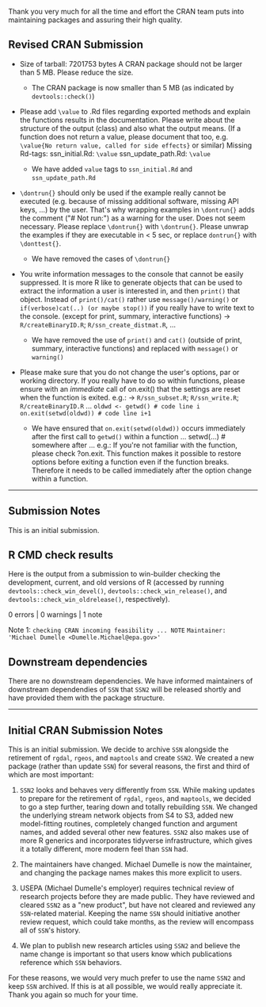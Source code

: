 Thank you very much for all the time and effort the CRAN team puts into maintaining
packages and assuring their high quality.

## Revised CRAN Submission

* Size of tarball: 7201753 bytes A CRAN package should not be larger than 5 MB.
  Please reduce the size.
    * The CRAN package is now smaller than 5 MB (as indicated by `devtools::check()`)
    
* Please add `\value` to .Rd files regarding exported methods and explain the functions results in the documentation. Please write about the structure of the output (class) and also what the output means. (If a function does not return a value, please document that too, e.g.
`\value{No return value, called for side effects}` or similar) Missing Rd-tags: ssn_initial.Rd: `\value` ssn_update_path.Rd: `\value`
    * We have added `value` tags to `ssn_initial.Rd` and `ssn_update_path.Rd`
    
* `\dontrun{}` should only be used if the example really cannot be executed (e.g. because of missing additional software, missing API keys, ...) by the user. That's why wrapping examples in `\dontrun{}` adds the comment ("# Not run:") as a warning for the user. Does not seem necessary.
Please replace `\dontrun{}` with `\dontrun{}`. Please unwrap the examples if they are executable in < 5 sec, or replace `dontrun{}` with `\donttest{}`.
    * We have removed the cases of `\dontrun{}`
    
* You write information messages to the console that cannot be easily suppressed.
It is more R like to generate objects that can be used to extract the information a user is interested in, and then `print()` that object.
Instead of `print()/cat()` rather use `message()/warning()` or
`if(verbose)cat(..) (or maybe stop())` if you really have to write text to the console. (except for print, summary, interactive functions) -> `R/createBinaryID.R`; `R/ssn_create_distmat.R`, ...
    * We have removed the use of `print()` and `cat()` (outside of print, summary, interactive functions) and replaced with `message()` or `warning()`

    
* Please make sure that you do not change the user's options, par or working directory. If you really have to do so within functions, please ensure with an *immediate* call of on.exit() that the settings are reset when the function is exited.
e.g.: -> `R/ssn_subset.R`; `R/ssn_write.R`; `R/createBinaryID.R` ...
`oldwd <- getwd() # code line i`
`on.exit(setwd(oldwd)) # code line i+1`
    * We have ensured that `on.exit(setwd(oldwd))` occurs immediately after the first call to `getwd()` within a function
...
setwd(...) # somewhere after
...
e.g.:
If you're not familiar with the function, please check ?on.exit. This function makes it possible to restore options before exiting a function even if the function breaks. Therefore it needs to be called immediately after the option change within a function.


-------

## Submission Notes

This is an initial submission.

## R CMD check results

Here is the output from a submission to win-builder checking the 
development, current, and old versions of R (accessed by running
`devtools::check_win_devel()`, `devtools::check_win_release()`,
and `devtools::check_win_oldrelease()`, respectively). 

0 errors | 0 warnings | 1 note

Note 1: `checking CRAN incoming feasibility ... NOTE`
  `Maintainer: 'Michael Dumelle <Dumelle.Michael@epa.gov>'`

## Downstream dependencies

There are no downstream dependencies. We have informed maintainers of downstream
dependendies of `SSN` that `SSN2` will be released shortly and have provided
them with the package structure.

-------

## Initial CRAN Submission Notes

This is an initial submission. We decide to archive `SSN`
alongside the retirement of `rgdal`, `rgeos`, and
`maptools` and create `SSN2`. We created a new package (rather than update 
`SSN`) for several reasons, the first and third of which are most important:

1. `SSN2` looks and behaves very differently from `SSN`. While making updates
to prepare for the retirement of `rgdal`, `rgeos`, and `maptools`, we decided
to go a step further, tearing down and totally rebuilding `SSN`. We changed the
underlying stream network objects from S4 to S3, added new model-fitting routines,
completely changed function and argument names, and added several other new 
features. `SSN2` also makes use of more R generics and incorporates tidyverse
infrastructure, which gives it a totally different, more modern feel than
`SSN` had.

2. The maintainers have changed. Michael Dumelle is now the maintainer, and
changing the package names makes this more explicit to users.

3. USEPA (Michael Dumelle's employer) requires technical review of research
projects before they are made public. They have reviewed and cleared `SSN2`
as a "new product", but have not cleared and reviewed any `SSN`-related material.
Keeping the name `SSN` should initiative another review request, which could 
take months, as the review will encompass all of `SSN`'s history.

4. We plan to publish new research articles using `SSN2` and believe the name
change is important so that users know which publications reference which 
`SSN` behaviors.

For these reasons, we would very much prefer to use the name `SSN2` and keep
`SSN` archived. If this is at all possible, we would really appreciate it.
Thank you again so much for your time.

